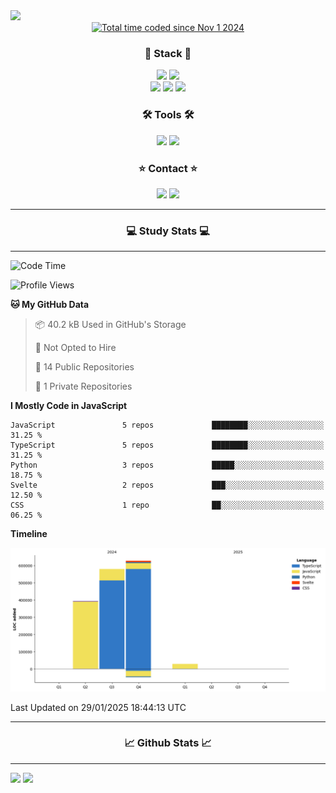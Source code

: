 <img src="https://capsule-render.vercel.app/api?type=waving&color=gradient&height=300&section=header&text=Hello!!&desc=well%20come%20to%20my%20github&fontSize=100&fontAlignY=40" />


<div align="center">
  <a href="https://wakatime.com/@fd6869de-70ad-450d-afba-272b60fdc4d3"><img src="https://wakatime.com/badge/user/fd6869de-70ad-450d-afba-272b60fdc4d3.svg"  alt="Total time coded since Nov 1 2024" /></a>
</div>




<h3 align="center">🌱 Stack 🌱</h3>
<div align="center">
  <img src="https://img.shields.io/badge/typescript-007ACC.svg?style=for-the-badge&logo=typescript&logoColor=white" />
  <img src="https://img.shields.io/badge/next.js-181717?style=for-the-badge&logo=nextdotjs&logoColor=white" />
</div>
<div align="center">
  <img src="https://img.shields.io/badge/javascript-yellow.svg?style=for-the-badge&logo=Javascript&logoColor=white" />
  <img src="https://img.shields.io/badge/html-E34F26?style=for-the-badge&logo=html5&logoColor=white" />
  <img src="https://img.shields.io/badge/css-1572B6?style=for-the-badge&logo=css3&logoColor=white"/>
</div>



<h3 align="center">🛠 Tools 🛠</h3>
<div align="center">
  <img src="https://img.shields.io/badge/github-181717.svg?style=for-the-badge&logo=github&logoColor=white" />
  <img src="https://img.shields.io/badge/Notion-F3F3F3.svg?style=for-the-badge&logo=notion&logoColor=black" />
</div>


<h3 align="center">⭐ Contact ⭐</h3>
<div align="center">
<img src="https://img.shields.io/badge/0sunghee122@gmail.com-EA4335?style=for-the-badge&logo=gmail&logoColor=FFFFFF"/>
<img src="https://img.shields.io/badge/jangseung11-E4405F?style=for-the-badge&logo=instagram&logoColor=FFFFFF"/>
</div>




---
<h3 align="center">💻 Study Stats 💻</h3>

---

<!--START_SECTION:waka-->
![Code Time](http://img.shields.io/badge/Code%20Time-133%20hrs%2030%20mins-blue)

![Profile Views](http://img.shields.io/badge/Profile%20Views-23-blue)

**🐱 My GitHub Data** 

> 📦 40.2 kB Used in GitHub's Storage 
 > 
> 🚫 Not Opted to Hire
 > 
> 📜 14 Public Repositories 
 > 
> 🔑 1 Private Repositories 
 > 
**I Mostly Code in JavaScript** 

```text
JavaScript               5 repos             ████████░░░░░░░░░░░░░░░░░   31.25 % 
TypeScript               5 repos             ████████░░░░░░░░░░░░░░░░░   31.25 % 
Python                   3 repos             █████░░░░░░░░░░░░░░░░░░░░   18.75 % 
Svelte                   2 repos             ███░░░░░░░░░░░░░░░░░░░░░░   12.50 % 
CSS                      1 repo              ██░░░░░░░░░░░░░░░░░░░░░░░   06.25 % 
```



**Timeline**

![Lines of Code chart](https://raw.githubusercontent.com/Jangseun/Jangseun/main/assets/bar_graph.png)


 Last Updated on 29/01/2025 18:44:13 UTC
<!--END_SECTION:waka-->
---


  

<h3 align="center">📈 Github Stats 📈</h3>

---
<p>
  <img height="180em" src="https://github-readme-stats.vercel.app/api?username=Jangseun&show_icons=true&theme=radical">
  <img height="180em" src="https://github-readme-stats.vercel.app/api/top-langs/?username=Jangseun&layout=compact&theme=radical">
</p>
